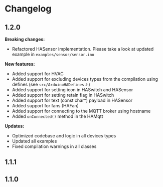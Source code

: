 # Changelog

## 1.2.0

**Breaking changes:**
* Refactored HASensor implementation. Please take a look at updated example in `examples/sensor/sensor.ino`

**New features:**
* Added support for HVAC
* Added support for excluding devices types from the compilation using defines (see `src/ArduinoHADefines.h`)
* Added support for setting icon in HASwitch and HASensor
* Added support for setting retain flag in HASwitch
* Added support for text (const char*) payload in HASensor
* Added support for fans (HAFan)
* Added support for connecting to the MQTT broker using hostname
* Added `onConnected()` method in the HAMqtt

**Updates:**
* Optimized codebase and logic in all devices types
* Updated all examples
* Fixed compilation warnings in all classes

## 1.1.1

## 1.1.0
